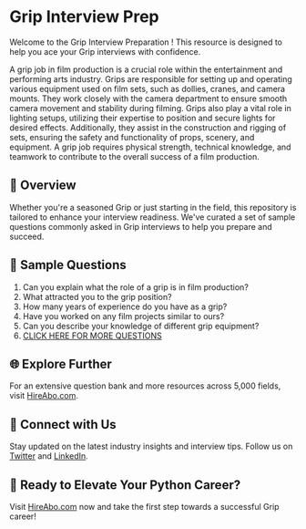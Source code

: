 # Grip Interview Prep

Welcome to the Grip Interview Preparation ! This resource is designed to help you ace your Grip interviews with confidence.

A grip job in film production is a crucial role within the entertainment and performing arts industry. Grips are responsible for setting up and operating various equipment used on film sets, such as dollies, cranes, and camera mounts. They work closely with the camera department to ensure smooth camera movement and stability during filming. Grips also play a vital role in lighting setups, utilizing their expertise to position and secure lights for desired effects. Additionally, they assist in the construction and rigging of sets, ensuring the safety and functionality of props, scenery, and equipment. A grip job requires physical strength, technical knowledge, and teamwork to contribute to the overall success of a film production.

## 🚀 Overview

Whether you're a seasoned Grip or just starting in the field, this repository is tailored to enhance your interview readiness. We've curated a set of sample questions commonly asked in Grip interviews to help you prepare and succeed.

## 📝 Sample Questions

1. Can you explain what the role of a grip is in film production?
2. What attracted you to the grip position?
3. How many years of experience do you have as a grip?
4. Have you worked on any film projects similar to ours?
5. Can you describe your knowledge of different grip equipment?
6. [CLICK HERE FOR MORE QUESTIONS](https://hireabo.com/job/16_2_34/Grip)

## 🌐 Explore Further

For an extensive question bank and more resources across 5,000 fields, visit [HireAbo.com](https://www.hireabo.com).

## 📱 Connect with Us

Stay updated on the latest industry insights and interview tips. Follow us on [Twitter](https://twitter.com/hireabo) and [LinkedIn](https://www.linkedin.com/in/hire-abo-3609972a8/).

## 🚀 Ready to Elevate Your Python Career?

Visit [HireAbo.com](https://www.hireabo.com) now and take the first step towards a successful Grip career!